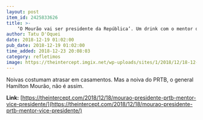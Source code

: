 ```yaml
---
layout: post
item_id: 2425833626
title: >-
    ‘O Mourão vai ser presidente da República’. Um drink com o mentor do vice de Bolsonaro
author: Tatu D'Oquei
date: 2018-12-19 01:02:00
pub_date: 2018-12-19 01:02:00
time_added: 2018-12-23 20:08:03
category: refletimos
image: https://theintercept.imgix.net/wp-uploads/sites/1/2018/12/18-12-18-materia-mourao-header-2-1545161156.jpeg?auto=compress%2Cformat&q=90&fit=crop&w=1200&h=800
---
```


Noivas costumam atrasar em casamentos. Mas a noiva do PRTB, o general Hamilton Mourão, não é assim.

**Link:** [https://theintercept.com/2018/12/18/mourao-presidente-prtb-mentor-vice-presidente/](https://theintercept.com/2018/12/18/mourao-presidente-prtb-mentor-vice-presidente/)

